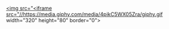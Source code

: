 <a href="https://my.pcloud.com/publink/show?code=kZ5oRqZPQMHwgp6fzJwBVtSVLLImBSXBOBy#tpl=publicfoldergrid" target="_blank"><img src="<iframe src="//https://media.giphy.com/media/4pikC5WX05Zra/giphy.gif width="320" height="80" border="0"></a>
